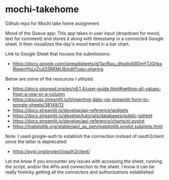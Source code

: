# mochi-takehome
Github repo for Mochi take home assignment

Mood of the Queue app:
This app takes in user input (dropdown for mood, text for comment) and stores it along with timestamp in a connected Google sheet. It then visualizes the day's mood trend in a bar chart.

Link to Google Sheet that houses the submissions: 
- https://docs.google.com/spreadsheets/d/1acBjau_dhsdjqS8DmY7JGhksRjqwmYsLvZud33RKMU8/edit?usp=sharing

Below are some of the resources I utilized: 
- https://docs.gspread.org/en/v6.1.4/user-guide.html#getting-all-values-from-a-row-or-a-column
- https://discuss.streamlit.io/t/inserting-data-via-streamlit-form-to-google-sheets/38149/13
- https://docs.streamlit.io/develop/api-reference/widgets
- https://docs.streamlit.io/develop/tutorials/databases/public-gsheet
- https://docs.streamlit.io/develop/api-reference/charts/st.pyplot
- https://matplotlib.org/stable/api/_as_gen/matplotlib.pyplot.subplots.html


Note: I used google-auth to establish the connection instead of oauth2client since the latter is deprecated:
- https://pypi.org/project/oauth2client/

Let me know if you encounter any issues with accessing the sheet, running the script, and/or the APIs and connection to the sheet. I know it can be really finnicky getting all the connectors and authorizations established 
